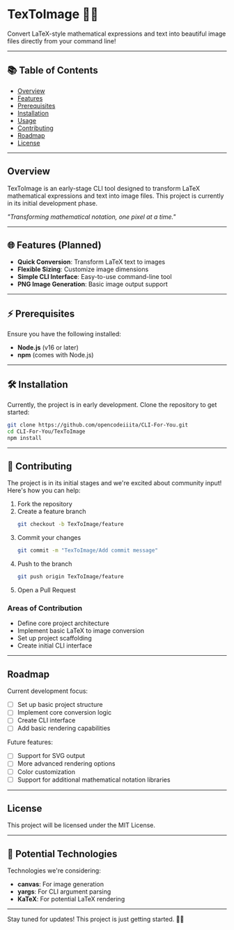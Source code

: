 # TexToImage 🧮📸

Convert LaTeX-style mathematical expressions and text into beautiful image files directly from your command line!

---

## 📚 Table of Contents

- [Overview](#overview)
- [Features](#-features)
- [Prerequisites](#-prerequisites)
- [Installation](#-installation)
- [Usage](#-usage)
- [Contributing](#-contributing)
- [Roadmap](#-roadmap)
- [License](#-license)

---

## Overview

TexToImage is an early-stage CLI tool designed to transform LaTeX mathematical expressions and text into image files. This project is currently in its initial development phase.

*"Transforming mathematical notation, one pixel at a time."*

---

## 🌐 Features (Planned)

- **Quick Conversion**: Transform LaTeX text to images
- **Flexible Sizing**: Customize image dimensions
- **Simple CLI Interface**: Easy-to-use command-line tool
- **PNG Image Generation**: Basic image output support

---

## ⚡ Prerequisites

Ensure you have the following installed:

- **Node.js** (v16 or later)
- **npm** (comes with Node.js)

---

## 🛠️ Installation

Currently, the project is in early development. Clone the repository to get started:

```bash
git clone https://github.com/opencodeiiita/CLI-For-You.git
cd CLI-For-You/TexToImage
npm install
```

---

## 🚀 Contributing

The project is in its initial stages and we're excited about community input! Here's how you can help:

1. Fork the repository
2. Create a feature branch
   ```bash
   git checkout -b TexToImage/feature
   ```
3. Commit your changes
   ```bash
   git commit -m "TexToImage/Add commit message"
   ```
4. Push to the branch
   ```bash
   git push origin TexToImage/feature
   ```
5. Open a Pull Request

### Areas of Contribution

- Define core project architecture
- Implement basic LaTeX to image conversion
- Set up project scaffolding
- Create initial CLI interface

---

## Roadmap

Current development focus:

- [ ] Set up basic project structure
- [ ] Implement core conversion logic
- [ ] Create CLI interface
- [ ] Add basic rendering capabilities

Future features:
- [ ] Support for SVG output
- [ ] More advanced rendering options
- [ ] Color customization
- [ ] Support for additional mathematical notation libraries

---

## License

This project will be licensed under the MIT License.

---

## 🙌 Potential Technologies

Technologies we're considering:
- **canvas**: For image generation
- **yargs**: For CLI argument parsing
- **KaTeX**: For potential LaTeX rendering

---

Stay tuned for updates! This project is just getting started. 🚀🧮
